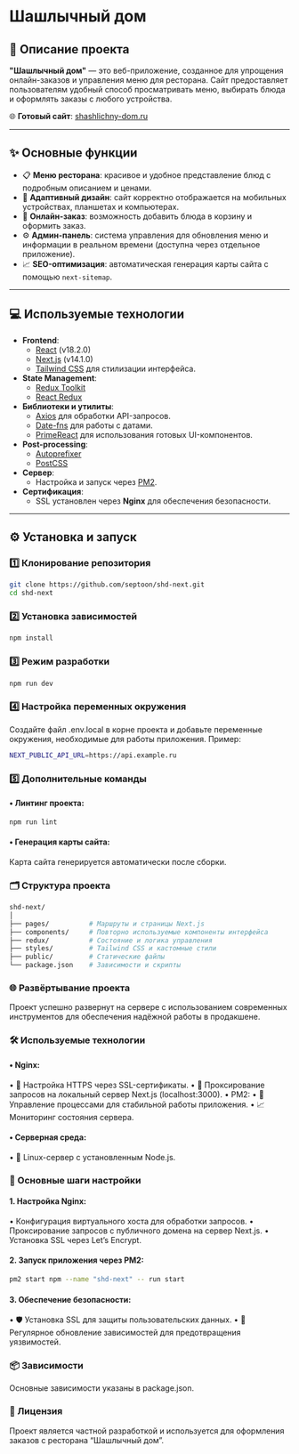 # Шашлычный дом

## 📖 Описание проекта

**"Шашлычный дом"** — это веб-приложение, созданное для упрощения онлайн-заказов и управления меню для ресторана. Сайт предоставляет пользователям удобный способ просматривать меню, выбирать блюда и оформлять заказы с любого устройства.

🌐 **Готовый сайт**: [shashlichny-dom.ru](https://shashlichny-dom.ru/)

---

## ✨ Основные функции

- 📋 **Меню ресторана**: красивое и удобное представление блюд с подробным описанием и ценами.
- 📱 **Адаптивный дизайн**: сайт корректно отображается на мобильных устройствах, планшетах и компьютерах.
- 🛒 **Онлайн-заказ**: возможность добавить блюда в корзину и оформить заказ.
- ⚙️ **Админ-панель**: система управления для обновления меню и информации в реальном времени (доступна через отдельное приложение).
- 📈 **SEO-оптимизация**: автоматическая генерация карты сайта с помощью `next-sitemap`.

---

## 💻 Используемые технологии

- **Frontend**:
  - [React](https://reactjs.org/) (v18.2.0)
  - [Next.js](https://nextjs.org/) (v14.1.0)
  - [Tailwind CSS](https://tailwindcss.com/) для стилизации интерфейса.
- **State Management**:
  - [Redux Toolkit](https://redux-toolkit.js.org/)
  - [React Redux](https://react-redux.js.org/)
- **Библиотеки и утилиты**:
  - [Axios](https://axios-http.com/) для обработки API-запросов.
  - [Date-fns](https://date-fns.org/) для работы с датами.
  - [PrimeReact](https://primereact.org/) для использования готовых UI-компонентов.
- **Post-processing**:
  - [Autoprefixer](https://github.com/postcss/autoprefixer)
  - [PostCSS](https://postcss.org/)
- **Сервер**:
  - Настройка и запуск через [PM2](https://pm2.keymetrics.io/).
- **Сертификация**:
  - SSL установлен через **Nginx** для обеспечения безопасности.

---

## ⚙️ Установка и запуск

### 1️⃣ Клонирование репозитория

```bash
git clone https://github.com/septoon/shd-next.git
cd shd-next
```

### 2️⃣ Установка зависимостей
```bash
npm install
```
### 3️⃣ Режим разработки
```bash
npm run dev
```
### 4️⃣ Настройка переменных окружения

Создайте файл .env.local в корне проекта и добавьте переменные окружения, необходимые для работы приложения. Пример:
```bash
NEXT_PUBLIC_API_URL=https://api.example.ru
```
### 5️⃣ Дополнительные команды

#### • Линтинг проекта:
```bash
npm run lint
```
#### • Генерация карты сайта:

Карта сайта генерируется автоматически после сборки.

### 🗂 Структура проекта
```bash
shd-next/
│
├── pages/          # Маршруты и страницы Next.js
├── components/     # Повторно используемые компоненты интерфейса
├── redux/          # Состояние и логика управления
├── styles/         # Tailwind CSS и кастомные стили
├── public/         # Статические файлы
└── package.json    # Зависимости и скрипты
```
### 🌐 Развёртывание проекта

Проект успешно развернут на сервере с использованием современных инструментов для обеспечения надёжной работы в продакшене.

### 🛠 Используемые технологии

#### • Nginx:

• 🌟 Настройка HTTPS через SSL-сертификаты.
• 🔄 Проксирование запросов на локальный сервер Next.js (localhost:3000).
• PM2:
• 🚀 Управление процессами для стабильной работы приложения.
• 📈 Мониторинг состояния сервера.

#### • Серверная среда:

• 🐧 Linux-сервер с установленным Node.js.

### 🔧 Основные шаги настройки

#### 1. Настройка Nginx:

• Конфигурация виртуального хоста для обработки запросов.
• Проксирование запросов с публичного домена на сервер Next.js.
• Установка SSL через Let’s Encrypt.

#### 2. Запуск приложения через PM2:
```bash
pm2 start npm --name "shd-next" -- run start
```
#### 3. Обеспечение безопасности:

• 🛡 Установка SSL для защиты пользовательских данных.
• 🔄 Регулярное обновление зависимостей для предотвращения уязвимостей.

### 📦 Зависимости

Основные зависимости указаны в package.json.

### 🔏 Лицензия

Проект является частной разработкой и используется для оформления заказов с ресторана “Шашлычный дом”.
